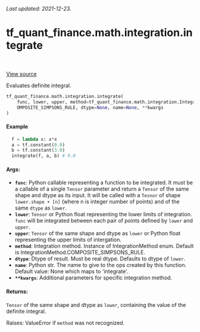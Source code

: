 <!--
This file is generated by a tool. Do not edit directly.
For open-source contributions the docs will be updated automatically.
-->

*Last updated: 2021-12-23.*

<div itemscope itemtype="http://developers.google.com/ReferenceObject">
<meta itemprop="name" content="tf_quant_finance.math.integration.integrate" />
<meta itemprop="path" content="Stable" />
</div>

# tf_quant_finance.math.integration.integrate

<!-- Insert buttons and diff -->

<table class="tfo-notebook-buttons tfo-api" align="left">
</table>

<a target="_blank" href="https://github.com/google/tf-quant-finance/blob/master/tf_quant_finance/math/integration/integrate.py">View source</a>



Evaluates definite integral.

```python
tf_quant_finance.math.integration.integrate(
    func, lower, upper, method=tf_quant_finance.math.integration.IntegrationMethod.C
    OMPOSITE_SIMPSONS_RULE, dtype=None, name=None, **kwargs
)
```



<!-- Placeholder for "Used in" -->

#### Example
```python
  f = lambda x: x*x
  a = tf.constant(0.0)
  b = tf.constant(3.0)
  integrate(f, a, b) # 9.0
```

#### Args:


* <b>`func`</b>: Python callable representing a function to be integrated. It must be a
  callable of a single `Tensor` parameter and return a `Tensor` of the same
  shape and dtype as its input. It will be called with a `Tesnor` of shape
  `lower.shape + [n]` (where n is integer number of points) and of the same
  `dtype` as `lower`.
* <b>`lower`</b>: `Tensor` or Python float representing the lower limits of
  integration. `func` will be integrated between each pair of points defined
  by `lower` and `upper`.
* <b>`upper`</b>: `Tensor` of the same shape and dtype as `lower` or Python float
  representing the upper limits of intergation.
* <b>`method`</b>: Integration method. Instance of IntegrationMethod enum. Default is
  IntegrationMethod.COMPOSITE_SIMPSONS_RULE.
* <b>`dtype`</b>: Dtype of result. Must be real dtype. Defaults to dtype of `lower`.
* <b>`name`</b>: Python str. The name to give to the ops created by this function.
  Default value: None which maps to 'integrate'.
* <b>`**kwargs`</b>: Additional parameters for specific integration method.


#### Returns:

`Tensor` of the same shape and dtype as `lower`, containing the value of the
definite integral.


Raises: ValueError if `method` was not recognized.
